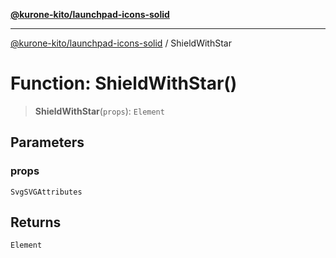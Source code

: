 [**@kurone-kito/launchpad-icons-solid**](../README.md)

***

[@kurone-kito/launchpad-icons-solid](../globals.md) / ShieldWithStar

# Function: ShieldWithStar()

> **ShieldWithStar**(`props`): `Element`

## Parameters

### props

`SvgSVGAttributes`

## Returns

`Element`

